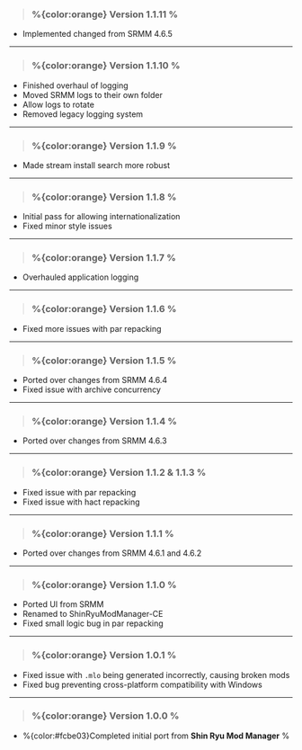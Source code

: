 > ### **%{color:orange} Version 1.1.11 %** ###
* Implemented changed from SRMM 4.6.5

---

> ### **%{color:orange} Version 1.1.10 %** ###
* Finished overhaul of logging
* Moved SRMM logs to their own folder
* Allow logs to rotate
* Removed legacy logging system

---

> ### **%{color:orange} Version 1.1.9 %** ###
* Made stream install search more robust

---

> ### **%{color:orange} Version 1.1.8 %** ###
* Initial pass for allowing internationalization
* Fixed minor style issues

---

> ### **%{color:orange} Version 1.1.7 %** ###
* Overhauled application logging

---

> ### **%{color:orange} Version 1.1.6 %** ###
* Fixed more issues with par repacking

---

> ### **%{color:orange} Version 1.1.5 %** ###
* Ported over changes from SRMM 4.6.4
* Fixed issue with archive concurrency

---

> ### **%{color:orange} Version 1.1.4 %** ###
* Ported over changes from SRMM 4.6.3

---
 
> ### **%{color:orange} Version 1.1.2 & 1.1.3 %** ###
* Fixed issue with par repacking
* Fixed issue with hact repacking

---

> ### **%{color:orange} Version 1.1.1 %** ###
* Ported over changes from SRMM 4.6.1 and 4.6.2

---

> ### **%{color:orange} Version 1.1.0 %** ###
* Ported UI from SRMM
* Renamed to ShinRyuModManager-CE
* Fixed small logic bug in par repacking

---

> ### **%{color:orange} Version 1.0.1 %** ###
* Fixed issue with `.mlo` being generated incorrectly, causing broken mods
* Fixed bug preventing cross-platform compatibility with Windows

---

> ### **%{color:orange} Version 1.0.0 %** ###
* %{color:#fcbe03}Completed initial port from **Shin Ryu Mod Manager** %